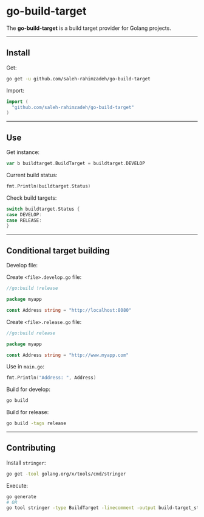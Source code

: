 go-build-target
===============

The **go-build-target** is a build target provider for Golang projects.

---

## Install

Get:

```sh
go get -u github.com/saleh-rahimzadeh/go-build-target
```

Import:

```go
import (
  "github.com/saleh-rahimzadeh/go-build-target"
)
```

---

## Use

Get instance:

```go
var b buildtarget.BuildTarget = buildtarget.DEVELOP
```

Current build status:

```go
fmt.Println(buildtarget.Status)
```

Check build targets:

```go
switch buildtarget.Status {
case DEVELOP:
case RELEASE:
}
```

---

## Conditional target building

Develop file:

Create `<file>.develop.go` file:

```go
//go:build !release

package myapp

const Address string = "http://localhost:8080"
```

Create `<file>.release.go` file:

```go
//go:build release

package myapp

const Address string = "http://www.myapp.com"
```

Use in `main.go`:

```go
fmt.Println("Address: ", Address)
```

Build for develop:

```sh
go build
```

Build for release:

```sh
go build -tags release
```

---

## Contributing

Install `stringer`:

```sh
go get -tool golang.org/x/tools/cmd/stringer
```

Execute:

```sh
go generate
# OR
go tool stringer -type BuildTarget -linecomment -output build-target_string.go
```
